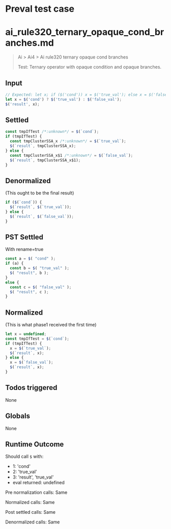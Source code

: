 # Preval test case

# ai_rule320_ternary_opaque_cond_branches.md

> Ai > Ai4 > Ai rule320 ternary opaque cond branches
>
> Test: Ternary operator with opaque condition and opaque branches.

## Input

`````js filename=intro
// Expected: let x; if ($('cond')) x = $('true_val'); else x = $('false_val'); $('result', x);
let x = $('cond') ? $('true_val') : $('false_val');
$('result', x);
`````


## Settled


`````js filename=intro
const tmpIfTest /*:unknown*/ = $(`cond`);
if (tmpIfTest) {
  const tmpClusterSSA_x /*:unknown*/ = $(`true_val`);
  $(`result`, tmpClusterSSA_x);
} else {
  const tmpClusterSSA_x$1 /*:unknown*/ = $(`false_val`);
  $(`result`, tmpClusterSSA_x$1);
}
`````


## Denormalized
(This ought to be the final result)

`````js filename=intro
if ($(`cond`)) {
  $(`result`, $(`true_val`));
} else {
  $(`result`, $(`false_val`));
}
`````


## PST Settled
With rename=true

`````js filename=intro
const a = $( "cond" );
if (a) {
  const b = $( "true_val" );
  $( "result", b );
}
else {
  const c = $( "false_val" );
  $( "result", c );
}
`````


## Normalized
(This is what phase1 received the first time)

`````js filename=intro
let x = undefined;
const tmpIfTest = $(`cond`);
if (tmpIfTest) {
  x = $(`true_val`);
  $(`result`, x);
} else {
  x = $(`false_val`);
  $(`result`, x);
}
`````


## Todos triggered


None


## Globals


None


## Runtime Outcome


Should call `$` with:
 - 1: 'cond'
 - 2: 'true_val'
 - 3: 'result', 'true_val'
 - eval returned: undefined

Pre normalization calls: Same

Normalized calls: Same

Post settled calls: Same

Denormalized calls: Same
